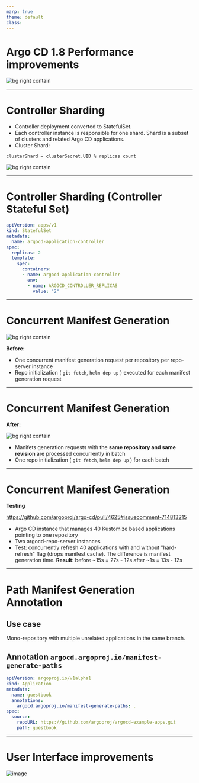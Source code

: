```yaml
---
marp: true
theme: default
class:
---
```


# Argo CD 1.8 Performance improvements

![bg right contain](https://raw.githubusercontent.com/argoproj/argoproj/master/docs/assets/argo.png)

---

# Controller Sharding

* Controller deployment converted to StatefulSet.
* Each controller instance is responsible for one shard. Shard is a subset of clusters and related Argo CD applications.
* Cluster Shard:
```
clusterShard = clusterSecret.UID % replicas count
```

![bg right contain](https://user-images.githubusercontent.com/426437/98052637-8e7cdd80-1deb-11eb-91e0-373b88a996b9.png)


---

# Controller Sharding (Controller Stateful Set)

```yaml
apiVersion: apps/v1
kind: StatefulSet
metadata:
  name: argocd-application-controller
spec:
  replicas: 2
  template:
    spec:
      containers:
      - name: argocd-application-controller
        env:
        - name: ARGOCD_CONTROLLER_REPLICAS
          value: "2"
```

---

# Concurrent Manifest Generation

![bg right contain](https://user-images.githubusercontent.com/426437/98054733-9f7c1d80-1df0-11eb-8d5a-3924b1690c16.png)


**Before:**

* One concurrent manifest generation request per repository per repo-server instance
* Repo initialization ( `git fetch`, `helm dep up` ) executed for each manifest generation request

---

# Concurrent Manifest Generation

**After:**

![bg right contain](https://user-images.githubusercontent.com/426437/98054771-bf134600-1df0-11eb-9037-e434b18fbc63.png)


* Manifets generation requests with the **same repository and same revision** are processed concurrently in batch
* One repo initialization ( `git fetch`, `helm dep up` )  for each batch

---

# Concurrent Manifest Generation

**Testing**

https://github.com/argoproj/argo-cd/pull/4625#issuecomment-714813215

 * Argo CD instance that manages 40 Kustomize based applications pointing to one repository
 * Two argocd-repo-server instances
 * Test: concurrently refresh 40 applications with and without "hard-refresh" flag (drops manifest cache). The difference is manifest generation time.
 **Result**:
    before ~15s = 27s - 12s
    after ~1s = 13s - 12s
 


---

# Path Manifest Generation Annotation

## Use case

Mono-repository with multiple unrelated applications in the same branch.

## Annotation `argocd.argoproj.io/manifest-generate-paths`

```yaml
apiVersion: argoproj.io/v1alpha1
kind: Application
metadata:
  name: guestbook
  annotations:
    argocd.argoproj.io/manifest-generate-paths: .
spec:
  source:
    repoURL: https://github.com/argoproj/argocd-example-apps.git
    path: guestbook
```

---

# User Interface improvements

![image](https://user-images.githubusercontent.com/426437/98055626-cb000780-1df2-11eb-9d82-80d8dbee2475.png)
